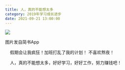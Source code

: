 ```yaml
---
title: 人，真的不能想太多
category: 2019年学习成长进步
date: 2021-09-21 13:00:00
---
```


![](https://markdown-1301532546.cos.ap-guangzhou.myqcloud.com/peipei_blog/20210921145936.jpeg)  

图片发自简书App

    假期会让我疯狂！加班打乱了我的计划！ 不喜欢熬夜！

    人，真的不能想太多，好好学习，好好工作，努力赚钱吧！